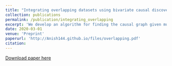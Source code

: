 ```yaml
---
title: "Integrating overlapping datasets using bivariate causal discovery"
collection: publications
permalink: /publication/integrating_overlapping
excerpt: 'We develop an algorithm for finding the causal graph given multiple datasets with overlapping variables.'
date: 2020-03-01
venue: 'Preprint'
paperurl: 'http://Anish144.github.io/files/overlapping.pdf'
citation:
---
```


[Download paper here](http://Anish144.github.io/files/overlapping.pdf)
